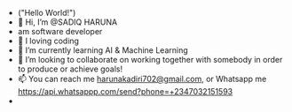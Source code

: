 - ("Hello World!")
- 👋 Hi, I’m @SADIQ HARUNA
- am software developer
- 👀 I loving coding
- 🌱 I’m currently learning AI & Machine Learning
- 💞️ I’m looking to collaborate on working together with somebody in order to produce or achieve goals!
- 📫 You can reach me harunakadiri702@gmail.com, or Whatsapp me https://api.whatsappp.com/send?phone=+2347032151593
- 



<!---
Charly070321/Charly070321 is a ✨ special ✨ repository because its `README.md` (this file) appears on your GitHub profile.
You can click the Preview link to take a look at your changes.
--->
